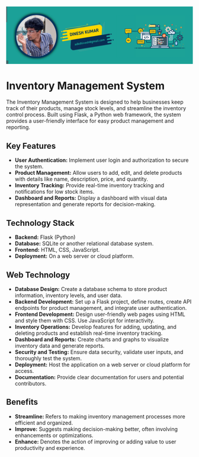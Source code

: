 ![logo](https://github.com/adkdhinesh/adkdhinesh/blob/main/20231110_215501.jpg)
# Inventory Management System

The Inventory Management System is designed to help businesses keep track of their products, manage stock levels, and streamline the inventory control process. Built using Flask, a Python web framework, the system provides a user-friendly interface for easy product management and reporting.

## Key Features

- **User Authentication:** Implement user login and authorization to secure the system.
- **Product Management:** Allow users to add, edit, and delete products with details like name, description, price, and quantity.
- **Inventory Tracking:** Provide real-time inventory tracking and notifications for low stock items.
- **Dashboard and Reports:** Display a dashboard with visual data representation and generate reports for decision-making.

## Technology Stack

- **Backend:** Flask (Python)
- **Database:** SQLite or another relational database system.
- **Frontend:** HTML, CSS, JavaScript.
- **Deployment:** On a web server or cloud platform.

## Web Technology

- **Database Design:** Create a database schema to store product information, inventory levels, and user data.
- **Backend Development:** Set up a Flask project, define routes, create API endpoints for product management, and integrate user authentication.
- **Frontend Development:** Design user-friendly web pages using HTML and style them with CSS. Use JavaScript for interactivity.
- **Inventory Operations:** Develop features for adding, updating, and deleting products and establish real-time inventory tracking.
- **Dashboard and Reports:** Create charts and graphs to visualize inventory data and generate reports.
- **Security and Testing:** Ensure data security, validate user inputs, and thoroughly test the system.
- **Deployment:** Host the application on a web server or cloud platform for access.
- **Documentation:** Provide clear documentation for users and potential contributors.

## Benefits

- **Streamline:** Refers to making inventory management processes more efficient and organized.
- **Improve:** Suggests making decision-making better, often involving enhancements or optimizations.
- **Enhance:** Denotes the action of improving or adding value to user productivity and experience.

